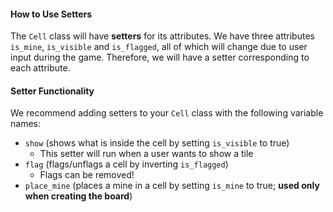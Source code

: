 #### How to Use Setters
The `Cell` class will have **setters** for its attributes. We have three attributes `is_mine`, `is_visible` and `is_flagged`, all of which will change due to user input during the game. Therefore, we will have a setter corresponding to each attribute.

#### Setter Functionality
We recommend adding setters to your `Cell` class with the following variable names: 

- `show` (shows what is inside the cell by setting `is_visible` to true)
  - This setter will run when a user wants to show a tile
- `flag` (flags/unflags a cell by inverting `is_flagged`)
  - Flags can be removed!
- `place_mine` (places a mine in a cell by setting `is_mine` to true; **used only when creating the board**)
